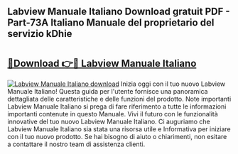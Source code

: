 ## Labview Manuale Italiano Download gratuit PDF - Part-73A Italiano Manuale del proprietario del servizio kDhie

# <h2><a href="http://dfcq4bq.blite.top/?on=Labview+Manuale+Italiano">🔗Download 👉🔴 Labview Manuale Italiano</a></h2>

[![Labview Manuale Italiano download](https://i.imgur.com/lujVjoI.png)](http://dfcq4bq.blite.top/?on=Labview+Manuale+Italiano)
Inizia oggi con il tuo nuovo Labview Manuale Italiano! Questa guida per l'utente fornisce una panoramica dettagliata delle caratteristiche e delle funzioni del prodotto. Note importanti Labview Manuale Italiano si prega di fare riferimento a tutte le informazioni importanti contenute in questo Manuale. Vivi il futuro con le funzionalità innovative del tuo nuovo Labview Manuale Italiano. Ci auguriamo che Labview Manuale Italiano sia stata una risorsa utile e Informativa per iniziare con il tuo nuovo prodotto. Se hai bisogno di aiuto o chiarimenti, non esitare a contattare il nostro team di assistenza clienti.
